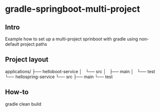 # gradle-springboot-multi-project

## Intro
Example how to set up a multi-project sprinboot with gradle using non-default project paths

## Project layout
applications/
├── helloboot-service
│   └── src
│       ├── main
│       └── test
└── hellospring-service
    └── src
        ├── main
        └── test

## How-to
gradle clean build
